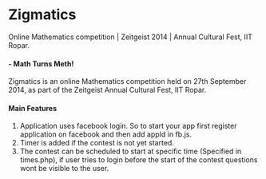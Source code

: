 # Zigmatics
Online Mathematics competition | Zeitgeist 2014 | Annual Cultural Fest, IIT Ropar.

#### - Math Turns Meth!

Zigmatics is an online Mathematics competition held on 27th September 2014, as part of the Zeitgeist Annual Cultural Fest, IIT Ropar.

#### Main Features
1. Application uses facebook login. So to start your app first register application on facebook and then add appId in fb.js.
2. Timer is added if the contest is not yet started.
3. The contest can be scheduled to start at specific time (Specified in times.php), if user tries to login before the start of the contest questions wont be visible to the user.
